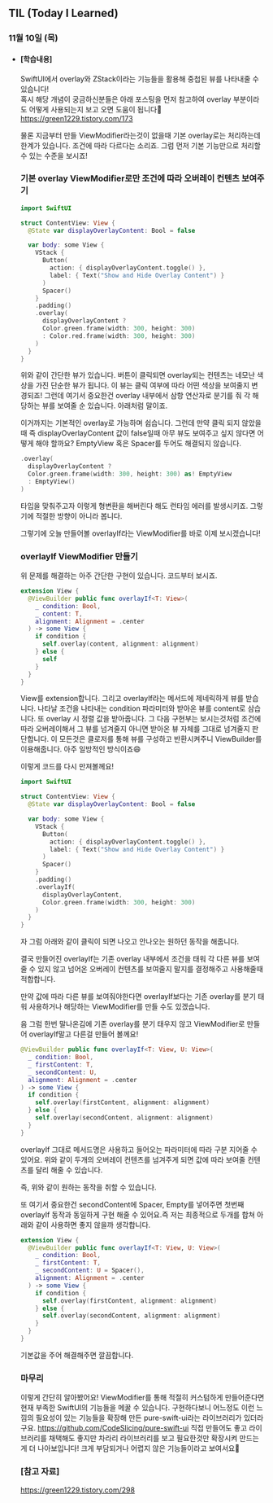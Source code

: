 ## TIL (Today I Learned)

### 11월 10일 (목)

- #### [학습내용]

    SwiftUI에서 overlay와 ZStack이라는 기능들을 활용해 중첩된 뷰를 나타내줄 수 있습니다!   
    혹시 해당 개념이 궁금하신분들은 아래 포스팅을 먼저 참고하여 overlay 부분이라도 어떻게 사용되는지 보고 오면 도움이 됩니다🙌
    https://green1229.tistory.com/173

    물론 지금부터 만들 ViewModifier라는것이 없을때 기본 overlay로는 처리하는데 한계가 있습니다.
    조건에 따라 다르다는 소리죠.
    그럼 먼저 기본 기능만으로 처리할 수 있는 수준을 보시죠!

    ### 기본 overlay ViewModifier로만 조건에 따라 오버레이 컨텐츠 보여주기
    ```swift
    import SwiftUI

    struct ContentView: View {
      @State var displayOverlayContent: Bool = false

      var body: some View {
        VStack {
          Button(
            action: { displayOverlayContent.toggle() },
            label: { Text("Show and Hide Overlay Content") }
          )
          Spacer()
        }
        .padding()
        .overlay(
          displayOverlayContent ?
          Color.green.frame(width: 300, height: 300)
          : Color.red.frame(width: 300, height: 300)
        )
      }
    }
    ```
    위와 같이 간단한 뷰가 있습니다.
    버튼이 클릭되면 overlay되는 컨텐츠는 네모난 색상을 가진 단순한 뷰가 됩니다.
    이 뷰는 클릭 여부에 따라 어떤 색상을 보여줄지 변경되죠!
    그런데 여기서 중요한건 overlay 내부에서 삼항 연산자로 분기를 줘 각 해당하는 뷰를 보여줄 순 있습니다.
    아래처럼 말이죠.

    이거까지는 기본적인 overlay로 가능하며 쉽습니다.
    그런데 만약 클릭 되지 않았을때 즉 displayOverlayContent 값이 false일때 아무 뷰도 보여주고 싶지 않다면 어떻게 해야 할까요?
    EmptyView 혹은 Spacer를 두어도 해결되지 않습니다.
    ```swift
    .overlay(
      displayOverlayContent ?
      Color.green.frame(width: 300, height: 300) as! EmptyView
      : EmptyView()
    )
    ```
    타입을 맞춰주고자 이렇게 형변환을 해버린다 해도 런타임 에러를 발생시키죠.
    그렇기에 적절한 방향이 아니라 봅니다.

    그렇기에 오늘 만들어볼 overlayIf라는 ViewModifier를 바로 이제 보시겠습니다!

    ### overlayIf ViewModifier 만들기

    위 문제를 해결하는 아주 간단한 구현이 있습니다.
    코드부터 보시죠.
    ```swift
    extension View {
      @ViewBuilder public func overlayIf<T: View>(
        _ condition: Bool,
        _ content: T, 
        alignment: Alignment = .center
      ) -> some View {
        if condition {
          self.overlay(content, alignment: alignment)
        } else {
          self
        }
      }
    }
    ```
    View를 extension합니다.
    그리고 overlayIf라는 메서드에 제네릭하게 뷰를 받습니다.
    나타날 조건을 나타내는 condition 파라미터와 받아온 뷰를 content로 삼습니다.
    또 overlay 시 정렬 값을 받아줍니다.
    그 다음 구현부는 보시는것처럼 조건에 따라 오버레이해서 그 뷰를 넘겨줄지 아니면 받아온 뷰 자체를 그대로 넘겨줄지 판단합니다.
    이 모든것은 클로저를 통해 뷰를 구성하고 반환시켜주니 ViewBuilder를 이용해줍니다.
    아주 일방적인 방식이죠😄

    이렇게 코드를 다시 만져볼께요!
    ```swift
    import SwiftUI

    struct ContentView: View {
      @State var displayOverlayContent: Bool = false

      var body: some View {
        VStack {
          Button(
            action: { displayOverlayContent.toggle() },
            label: { Text("Show and Hide Overlay Content") }
          )
          Spacer()
        }
        .padding()
        .overlayIf(
          displayOverlayContent,
          Color.green.frame(width: 300, height: 300)
        )
      }
    }
    ```
    자 그럼 아래와 같이 클릭이 되면 나오고 안나오는 원하던 동작을 해줍니다.

    결국 만들어진 overlayIf는 기존 overlay 내부에서 조건을 태워 각 다른 뷰를 보여줄 수 있지 않고 넘어온 오버레이 컨텐츠를 보여줄지 말지를 결정해주고 사용해줄때 적합합니다.

    만약 값에 따라 다른 뷰를 보여줘야한다면 overlayIf보다는 기존 overlay를 분기 태워 사용하거나 해당하는 ViewModifier를 만들 수도 있겠습니다.

    음 그럼 한번 말나온김에 기존 overlay를 분기 태우지 않고 ViewModifier로 만들어 overlayIf말고 다른걸 만들어 볼께요!
    ```swift
    @ViewBuilder public func overlayIf<T: View, U: View>(
      _ condition: Bool,
      _ firstContent: T,
      _ secondContent: U,
      alignment: Alignment = .center
    ) -> some View {
      if condition {
        self.overlay(firstContent, alignment: alignment)
      } else {
        self.overlay(secondContent, alignment: alignment)
      }
    }
    ```
    overlayIf 그대로 메서드명은 사용하고 들어오는 파라미터에 따라 구분 지어줄 수 있어요.
    위와 같이 두개의 오버레이 컨텐츠를 넘겨주게 되면 값에 따라 보여줄 컨텐츠를 달리 해줄 수 있습니다.

    즉, 위와 같이 원하는 동작을 취할 수 있습니다.

    또 여기서 중요한건 secondContent에 Spacer, Empty를 넣어주면 첫번째 overlayIf 동작과 동일하게 구현 해줄 수 있어요.즉 저는 최종적으로 두개를 합쳐 아래와 같이 사용하면 좋지 않을까 생각합니다.
    ```swift
    extension View {
      @ViewBuilder public func overlayIf<T: View, U: View>(
        _ condition: Bool,
        _ firstContent: T,
        _ secondContent: U = Spacer(),
        alignment: Alignment = .center
      ) -> some View {
        if condition {
          self.overlay(firstContent, alignment: alignment)
        } else {
          self.overlay(secondContent, alignment: alignment)
        }
      }
    }
    ```
    기본값을 주어 해결해주면 깔끔합니다.

    ### 마무리

    이렇게 간단히 알아봤어요!
    ViewModifier를 통해 적절히 커스텀하게 만들어준다면 현재 부족한 SwiftUI의 기능들을 메꿀 수 있습니다.
    구현하다보니 어느정도 이런 느낌의 필요성이 있는 기능들을 확장해 만든 pure-swift-ui라는 라이브러리가 있더라구요.
    https://github.com/CodeSlicing/pure-swift-ui
    직접 만들어도 좋고 라이브러리를 채택해도 좋지만 차라리 라이브러리를 보고 필요한것만 확장시켜 만드는게 더 나아보입니다!
    크게 부담되거나 어렵지 않은 기능들이라고 보여서요🚀
    
    ### [참고 자료]
    https://green1229.tistory.com/298

